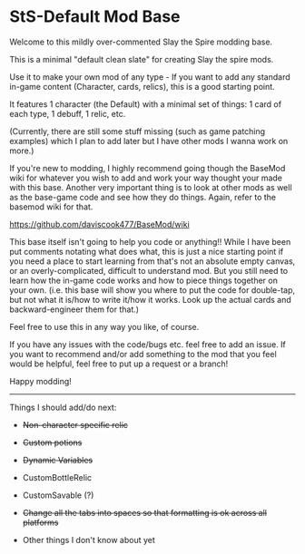 # StS-Default Mod Base

Welcome to this mildly over-commented Slay the Spire modding base. 

This is a minimal "default clean slate" for creating Slay the spire mods. 

Use it to make your own mod of any type - If you want to add any standard in-game content (Character, cards, relics), this is a good starting point.

It features 1 character (the Default) with a minimal set of things: 1 card of each type, 1 debuff, 1 relic, etc.

(Currently, there are still some stuff missing (such as game patching examples) which I plan to add later but I have other mods I wanna work on more.)

If you're new to modding, I highly recommend going though the BaseMod wiki for whatever you wish to add and work your way thought your made with this base. Another very important thing is to look at other mods as well as the base-game code and see how they do things. Again, refer to the basemod wiki for that.

https://github.com/daviscook477/BaseMod/wiki

This base itself isn't going to help you code or anything!! While I have been put comments notating what does what, this is just a nice starting point if you need a place to start learning from that's not an absolute empty canvas, or an overly-complicated, difficult to understand mod. But you still need to learn how the in-game code works and how to piece things together on your own. (i.e. this base will show you where to put the code for double-tap, but not what it is/how to write it/how it works. Look up the actual cards and backward-engineer them for that.)

Feel free to use this in any way you like, of course. 

If you have any issues with the code/bugs etc. feel free to add an issue.
If you want to recommend and/or add something to the mod that you feel would be helpful, feel free to put up a request or a branch!

Happy modding!

***

Things I should add/do next:

* ~~Non-character specific relic~~

* ~~Custom potions~~

* ~~Dynamic Variables~~

* CustomBottleRelic

* CustomSavable (?)

* ~~Change all the tabs into spaces so that formatting is ok across all platforms~~

* Other things I don't know about yet
